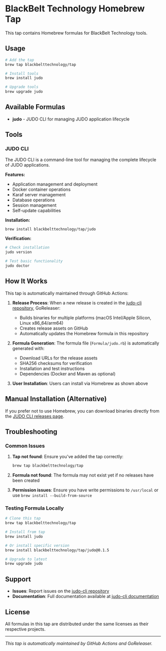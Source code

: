 # BlackBelt Technology Homebrew Tap

This tap contains Homebrew formulas for BlackBelt Technology tools.

## Usage

```bash
# Add the tap
brew tap blackbelttechnology/tap

# Install tools
brew install judo

# Upgrade tools
brew upgrade judo
```

## Available Formulas

- **judo** - JUDO CLI for managing JUDO application lifecycle

## Tools

### JUDO CLI

The JUDO CLI is a command-line tool for managing the complete lifecycle of JUDO applications.

**Features:**
- Application management and deployment
- Docker container operations
- Karaf server management
- Database operations
- Session management
- Self-update capabilities

**Installation:**
```bash
brew install blackbelttechnology/tap/judo
```

**Verification:**
```bash
# Check installation
judo version

# Test basic functionality
judo doctor
```

## How It Works

This tap is automatically maintained through GitHub Actions:

1. **Release Process**: When a new release is created in the [judo-cli repository](https://github.com/BlackBeltTechnology/judo-cli), GoReleaser:
   - Builds binaries for multiple platforms (macOS Intel/Apple Silicon, Linux x86_64/arm64)
   - Creates release assets on GitHub
   - Automatically updates the Homebrew formula in this repository

2. **Formula Generation**: The formula file (`Formula/judo.rb`) is automatically generated with:
   - Download URLs for the release assets
   - SHA256 checksums for verification
   - Installation and test instructions
   - Dependencies (Docker and Maven as optional)

3. **User Installation**: Users can install via Homebrew as shown above

## Manual Installation (Alternative)

If you prefer not to use Homebrew, you can download binaries directly from the [JUDO CLI releases page](https://github.com/BlackBeltTechnology/judo-cli/releases).

## Troubleshooting

### Common Issues

1. **Tap not found**: Ensure you've added the tap correctly:
   ```bash
   brew tap blackbelttechnology/tap
   ```

2. **Formula not found**: The formula may not exist yet if no releases have been created

3. **Permission issues**: Ensure you have write permissions to `/usr/local` or use `brew install --build-from-source`

### Testing Formula Locally

```bash
# Clone this tap
brew tap blackbelttechnology/tap

# Install from tap
brew install judo

# Or install specific version
brew install blackbelttechnology/tap/judo@0.1.5

# Upgrade to latest
brew upgrade judo
```

## Support

- **Issues**: Report issues on the [judo-cli repository](https://github.com/BlackBeltTechnology/judo-cli/issues)
- **Documentation**: Full documentation available at [judo-cli documentation](https://blackbelttechnology.github.io/judo-cli/)

## License

All formulas in this tap are distributed under the same licenses as their respective projects.

---

*This tap is automatically maintained by GitHub Actions and GoReleaser.*